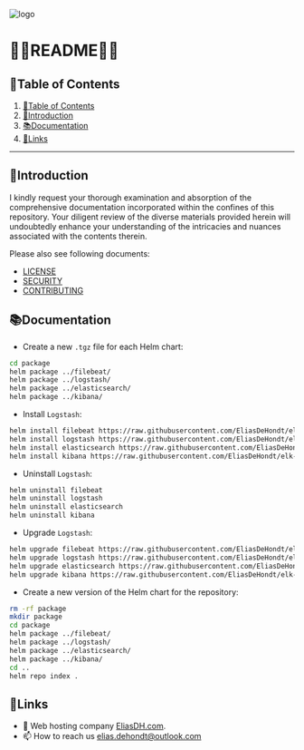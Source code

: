 ![logo](https://eliasdh.com/assets/media/images/logo-github.png)
# 💙🤍README🤍💙

## 📘Table of Contents

1. [📘Table of Contents](#📘table-of-contents)
2. [🖖Introduction](#🖖introduction)
3. [📚Documentation](#📚documentation)
4. [🔗Links](#🔗links)

---

## 🖖Introduction

I kindly request your thorough examination and absorption of the comprehensive documentation incorporated within the confines of this repository. Your diligent review of the diverse materials provided herein will undoubtedly enhance your understanding of the intricacies and nuances associated with the contents therein.

Please also see following documents:
- [LICENSE](LICENSE.md)
- [SECURITY](SECURITY.md)
- [CONTRIBUTING](CONTRIBUTING.md)

## 📚Documentation

- Create a new `.tgz` file for each Helm chart:
```bash
cd package
helm package ../filebeat/
helm package ../logstash/
helm package ../elasticsearch/ 
helm package ../kibana/
```

- Install `Logstash`:
```bash
helm install filebeat https://raw.githubusercontent.com/EliasDeHondt/elk-filebeat/refs/heads/main/package/filebeat-7.15.0.tgz
helm install logstash https://raw.githubusercontent.com/EliasDeHondt/elk-filebeat/refs/heads/main/package/logstash-7.15.0.tgz
helm install elasticsearch https://raw.githubusercontent.com/EliasDeHondt/elk-filebeat/refs/heads/main/package/elasticsearch-7.15.0.tgz
helm install kibana https://raw.githubusercontent.com/EliasDeHondt/elk-filebeat/refs/heads/main/package/kibana-7.15.0.tgz
```

- Uninstall `Logstash`:
```bash
helm uninstall filebeat
helm uninstall logstash
helm uninstall elasticsearch
helm uninstall kibana
```

- Upgrade `Logstash`:
```bash
helm upgrade filebeat https://raw.githubusercontent.com/EliasDeHondt/elk-filebeat/refs/heads/main/package/filebeat-x.x.x.tgz
helm upgrade logstash https://raw.githubusercontent.com/EliasDeHondt/elk-filebeat/refs/heads/main/package/logstash-x.x.x.tgz
helm upgrade elasticsearch https://raw.githubusercontent.com/EliasDeHondt/elk-filebeat/refs/heads/main/package/elasticsearch-x.x.x.tgz
helm upgrade kibana https://raw.githubusercontent.com/EliasDeHondt/elk-filebeat/refs/heads/main/package/kibana-x.x.x.tgz
```

- Create a new version of the Helm chart for the repository:
```bash
rm -rf package
mkdir package
cd package
helm package ../filebeat/
helm package ../logstash/
helm package ../elasticsearch/
helm package ../kibana/
cd ..
helm repo index .
```

## 🔗Links
- 👯 Web hosting company [EliasDH.com](https://eliasdh.com).
- 📫 How to reach us elias.dehondt@outlook.com
